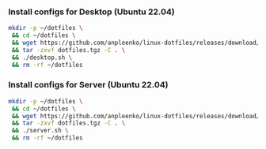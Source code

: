 ### Install configs for Desktop (Ubuntu 22.04)

```bash
mkdir -p ~/dotfiles \
 && cd ~/dotfiles \
 && wget https://github.com/anpleenko/linux-dotfiles/releases/download/v07-03-2024-20h-47m-41s/dotfiles.tgz \
 && tar -zxvf dotfiles.tgz -C . \
 && ./desktop.sh \
 && rm -rf ~/dotfiles
```

### Install configs for Server (Ubuntu 22.04)

```bash
mkdir -p ~/dotfiles \
 && cd ~/dotfiles \
 && wget https://github.com/anpleenko/linux-dotfiles/releases/download/v07-03-2024-20h-47m-41s/dotfiles.tgz \
 && tar -zxvf dotfiles.tgz -C . \
 && ./server.sh \
 && rm -rf ~/dotfiles
```
